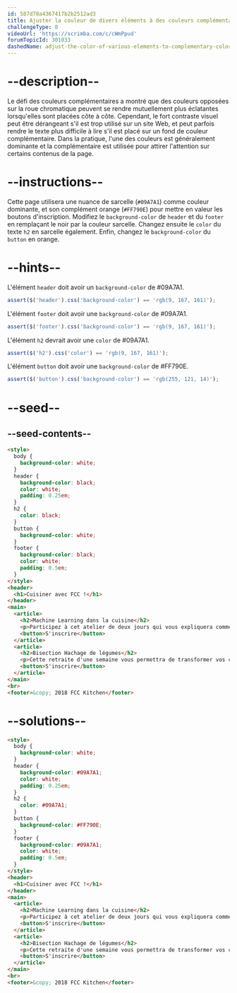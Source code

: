 ```yaml
---
id: 587d78a4367417b2b2512ad3
title: Ajuster la couleur de divers éléments à des couleurs complémentaires
challengeType: 0
videoUrl: 'https://scrimba.com/c/cWmPpud'
forumTopicId: 301033
dashedName: adjust-the-color-of-various-elements-to-complementary-colors
---
```


# --description--

Le défi des couleurs complémentaires a montré que des couleurs opposées sur la roue chromatique peuvent se rendre mutuellement plus éclatantes lorsqu'elles sont placées côte à côte. Cependant, le fort contraste visuel peut être dérangeant s'il est trop utilisé sur un site Web, et peut parfois rendre le texte plus difficile à lire s'il est placé sur un fond de couleur complémentaire. Dans la pratique, l'une des couleurs est généralement dominante et la complémentaire est utilisée pour attirer l'attention sur certains contenus de la page.

# --instructions--

Cette page utilisera une nuance de sarcelle (`#09A7A1`) comme couleur dominante, et son complément orange (`#FF790E`) pour mettre en valeur les boutons d'inscription. Modifiez le `background-color` de `header` et du `footer` en remplaçant le noir par la couleur sarcelle. Changez ensuite le `color` du texte `h2` en sarcelle également. Enfin, changez le `background-color` du `button` en orange.

# --hints--

L'élément `header` doit avoir un `background-color` de #09A7A1.

```js
assert($('header').css('background-color') == 'rgb(9, 167, 161)');
```

L'élément `footer` doit avoir une `background-color` de #09A7A1.

```js
assert($('footer').css('background-color') == 'rgb(9, 167, 161)');
```

L'élément `h2` devrait avoir une `color` de #09A7A1.

```js
assert($('h2').css('color') == 'rgb(9, 167, 161)');
```

L'élément `button` doit avoir une `background-color` de #FF790E.

```js
assert($('button').css('background-color') == 'rgb(255, 121, 14)');
```

# --seed--

## --seed-contents--

```html
<style>
  body {
    background-color: white;
  }
  header {
    background-color: black;
    color: white;
    padding: 0.25em;
  }
  h2 {
    color: black;
  }
  button {
    background-color: white;
  }
  footer {
    background-color: black;
    color: white;
    padding: 0.5em;
  }
</style>
<header>
  <h1>Cuisiner avec FCC !</h1>
</header>
<main>
  <article>
    <h2>Machine Learning dans la cuisine</h2>
    <p>Participez à cet atelier de deux jours qui vous expliquera comment mettre en œuvre des algorithmes de pointe pour le grignotage avec une interface de ligne de commande. Le codage implique généralement l'écriture d'instructions exactes, mais parfois vous avez besoin que votre ordinateur exécute des commandes flexibles,<code>aller chercher des Pringle</code>.</p>
    <button>S'inscrire</button>
  </article>
  <article>
    <h2>Bisection Hachage de légumes</h2>
    <p>Cette retraite d'une semaine vous permettra de transformer vos compétences de ninja du codage en véritables compétences de ninja. L'humble recherche par bissection n'est plus limitée aux tableaux triés ou aux questions d'entretien de codage. L'application de ses concepts dans la cuisine vous permettra de couper des carottes en un temps O(log n) avant que vous ne le sachiez.</p>
    <button>S'inscrire</button>
  </article>
</main>
<br>
<footer>&copy; 2018 FCC Kitchen</footer>
```

# --solutions--

```html
<style>
  body {
    background-color: white;
  }
  header {
    background-color: #09A7A1;
    color: white;
    padding: 0.25em;
  }
  h2 {
    color: #09A7A1;
  }
  button {
    background-color: #FF790E;
  }
  footer {
    background-color: #09A7A1;
    color: white;
    padding: 0.5em;
  }
</style>
<header>
  <h1>Cuisiner avec FCC !</h1>
</header>
<main>
  <article>
    <h2>Machine Learning dans la cuisine</h2>
    <p>Participez à cet atelier de deux jours qui vous expliquera comment mettre en œuvre des algorithmes de pointe pour le grignotage avec une interface de ligne de commande. Le codage implique généralement l'écriture d'instructions exactes, mais parfois vous avez besoin que votre ordinateur exécute des commandes flexibles,</code>.</p>
    <button>S'inscrire</button>
  </article>
  <article>
    <h2>Bisection Hachage de légumes</h2>
    <p>Cette retraite d'une semaine vous permettra de transformer vos compétences de ninja du codage en véritables compétences de ninja. L'humble recherche par bissection n'est plus limitée aux tableaux triés ou aux questions d'entretien de codage. L'application de ses concepts dans la cuisine vous permettra de couper des carottes en un temps O(log n) avant que vous ne le sachiez.</p>
    <button>S'inscrire</button>
  </article>
</main>
<br>
<footer>&copy; 2018 FCC Kitchen</footer>
```
